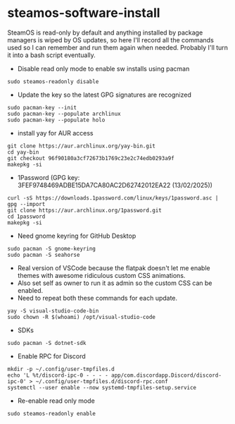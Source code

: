 # steamos-software-install

SteamOS is read-only by default and anything installed by package managers is wiped by OS updates, so here I'll record all the commands used so I can remember and run them again when needed. Probably I'll turn it into a bash script eventually.  

  
- Disable read only mode to enable sw installs using pacman
```
sudo steamos-readonly disable  
```
- Update the key so the latest GPG signatures are recognized
```
sudo pacman-key --init  
sudo pacman-key --populate archlinux  
sudo pacman-key --populate holo  
```
- install yay for AUR access
```
git clone https://aur.archlinux.org/yay-bin.git
cd yay-bin
git checkout 96f90180a3cf72673b1769c23e2c74edb0293a9f
makepkg -si
```
- 1Password (GPG key: 3FEF9748469ADBE15DA7CA80AC2D62742012EA22 (13/02/2025))
```
curl -sS https://downloads.1password.com/linux/keys/1password.asc | gpg --import
git clone https://aur.archlinux.org/1password.git
cd 1password
makepkg -si
```
- Need gnome keyring for GitHub Desktop
```
sudo pacman -S gnome-keyring
sudo pacman -S seahorse
```
- Real version of VSCode because the flatpak doesn't let me enable themes with awesome ridiculous custom CSS animations.
- Also set self as owner to run it as admin so the custom CSS can be enabled.
- Need to repeat both these commands for each update.
```
yay -S visual-studio-code-bin
sudo chown -R $(whoami) /opt/visual-studio-code
```
- SDKs
```
sudo pacman -S dotnet-sdk  
```
- Enable RPC for Discord
```
mkdir -p ~/.config/user-tmpfiles.d
echo 'L %t/discord-ipc-0 - - - - app/com.discordapp.Discord/discord-ipc-0' > ~/.config/user-tmpfiles.d/discord-rpc.conf
systemctl --user enable --now systemd-tmpfiles-setup.service
```
- Re-enable read only mode
```
sudo steamos-readonly enable  
```
